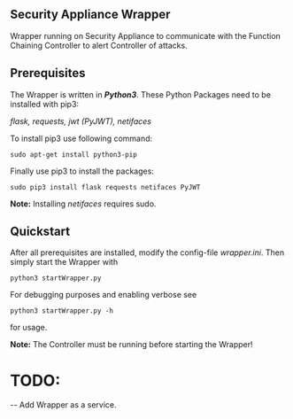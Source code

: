 ## Security Appliance Wrapper

Wrapper running on Security Appliance to communicate with the Function Chaining Controller to alert Controller of attacks.

## Prerequisites
The Wrapper is written in **_Python3_**.
These Python Packages need to be installed with pip3:

*flask, requests, jwt (PyJWT), netifaces*

To install pip3 use following command:

`sudo apt-get install python3-pip`

Finally use pip3 to install the packages:

`sudo pip3 install flask requests netifaces PyJWT`

**Note:** Installing *netifaces* requires sudo.

## Quickstart

After all prerequisites are installed, modify the config-file *wrapper.ini*. Then simply start the Wrapper with

`python3 startWrapper.py`

For debugging purposes and enabling verbose see

`python3 startWrapper.py -h`

for usage.

**Note:** The Controller must be running before starting the Wrapper!

# TODO:

-- Add Wrapper as a service.
